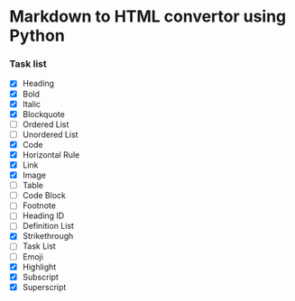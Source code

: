 # Markdown to HTML convertor using Python

### Task list
- [x] Heading
- [x] Bold
- [x] Italic
- [x] Blockquote
- [ ] Ordered List
- [ ] Unordered List
- [x] Code
- [x] Horizontal Rule
- [x] Link
- [x] Image
- [ ] Table
- [ ] Code Block
- [ ] Footnote
- [ ] Heading ID
- [ ] Definition List
- [x] Strikethrough
- [ ] Task List
- [ ] Emoji
- [x] Highlight
- [x] Subscript
- [x] Superscript
